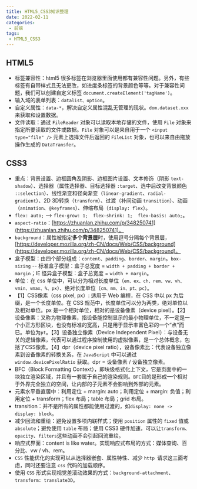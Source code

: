 ```yaml
---
title: HTML5_CSS3知识整理
date: 2022-02-11
categories:
 - 前端
tags:
 - HTML5_CSS3
---
```


<!-- more -->



## HTML5

- 标签兼容性：html5 很多标签在浏览器里面使用都有兼容性问题。另外，有些标签有自带样式且无法更改，如进度条标签的背景颜色等等。对于兼容性问题，我们可以创建自定义标签 `document.createElement('tagName')`。
- 输入域的表单列表：`datalist、option`。
- 自定义属性：`data-*`，解决自定义属性混乱无管理的现状。`dom.dataset.xxx`来获取和设置数据。
- 文件读取：通过 `FileReader` 对象可以读取本地存储的文件，使用 `File` 对象来指定所要读取的文件或数据。`File` 对象可以是来自用于一个 `<input type="file" />` 元素上选择文件后返回的 `FileList` 对象，也可以来自由拖放操作生成的 `DataTransfer`。



## CSS3

- 重点：背景设置、边框圆角及阴影、边框图片设置、文本修饰（阴影 `text-shadow`）、选择器（属性选择器、目标选择器 `:target`、选中后改变背景颜色 `::selection`）、线性渐变和径向渐变（`linear-gradient`、`radial-gradient`）、2D 3D转换（`transform`）、过渡（补间动画 `transition`）、动画（`animation`、`@keyframes`）、伸缩布局（`display: flex`）。
- `flex: auto;` --> `flex-grow: 1;  flex-shrink: 1;  flex-basis: auto;`。
- `aspect-ratio`：[https://zhuanlan.zhihu.com/p/348250741](https://zhuanlan.zhihu.com/p/348250741)。
- `background`：属性被指定**多个背景层**时，使用逗号分隔每个背景层，[https://developer.mozilla.org/zh-CN/docs/Web/CSS/background](https://developer.mozilla.org/zh-CN/docs/Web/CSS/background)。
- 盒子模型：由四个部分组成：`content`、`padding`、`border`、`margin`。`box-sizing` -- 标准盒子模型：盒子总宽度 = `width + padding + border + margin`；IE 怪异盒子模型：盒子总宽度 = `width + margin`。
- 单位：在 css 单位中，可以分为相对长度单位（`em、ex、ch、rem、vw、vh、vmin、vmax、%、px`）、绝对长度单位（`cm、mm、in、pt、pc`）。
- 【1】CSS像素（css pixel, px）: 适用于 Web 编程，在 CSS 中以 px 为后缀，是一个长度单位。在 CSS 规范中，长度单位可以分为两类，绝对单位以及相对单位。px 是一个相对单位，相对的是设备像素（device pixel）。【2】设备像素：又称为物理像素，指设备能控制显示的最小物理单位，不一定是一个小正方形区块，也没有标准的宽高，只是用于显示丰富色彩的一个“点”而已。单位为`pt`。【3】设备独立像素（Device Independent Pixel）：与设备无关的逻辑像素，代表可以通过程序控制使用的虚拟像素，是一个总体概念，包括了CSS像素。【4】dpr（device pixel ratio），设备像素比：代表设备独立像素到设备像素的转换关系，在 `JavaScript` 中可以通过  `window.devicePixelRatio`  获取。dpr = 设备像素 / 设备独立像素。
- BFC（Block Formatting Context），即块级格式化上下文，它是页面中的一块独立渲染区域，并且有一套属于自己的渲染规则。`BFC`目的是形成一个相对于外界完全独立的空间，让内部的子元素不会影响到外部的元素。
- 元素水平垂直居中：利用定位 + margin: auto；利用定位 + margin: 负值；利用定位 + transform；flex 布局；table 布局；grid 布局。
- transition：并不是所有的属性都能使用过渡的，如`display: none -> display: block`。
- 减少回流和重绘：避免设置多项内联样式；使用 `position` 属性的 `fixed` 值或 `absolute`；避免使用 `table` 布局；使用 CSS3 硬件加速，可以让`transform`、`opacity`、`filters`这些动画不会引起回流重绘。
- 响应式界面：content is like water。实现响应式布局的方式：媒体查询、百分比、vw / vh、rem。
- `CSS` 性能优化的实现可以从选择器嵌套、属性特性、减少 `http `请求这三面考虑，同时还要注意 `css` 代码的加载顺序。
- 使用 `CSS` 形式实现视觉差滚动效果的方式：`background-attachment`、`transform: translate3D`。

